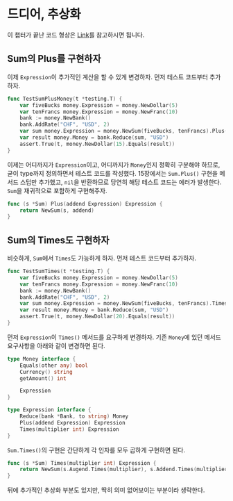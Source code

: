 # 드디어, 추상화

이 챕터가 끝난 코드 형상은 [Link](https://github.com/JSYoo5B/TIL/tree/6df99afb/TDD/TDD-by-example/money)를 참고하시면 됩니다.

## Sum의 Plus를 구현하자

이제 `Expression`이 추가적인 계산을 할 수 있게 변경하자. 먼저 테스트 코드부터 추가하자.

```go
func TestSumPlusMoney(t *testing.T) {
    var fiveBucks money.Expression = money.NewDollar(5)
    var tenFrancs money.Expression = money.NewFranc(10)
    bank := money.NewBank()
    bank.AddRate("CHF", "USD", 2)
    var sum money.Expression = money.NewSum(fiveBucks, tenFrancs).Plus(fiveBucks)
    var result money.Money = bank.Reduce(sum, "USD")
    assert.True(t, money.NewDollar(15).Equals(result))
}
```

이제는 어디까지가 `Expression`이고, 어디까지가 `Money`인지 정확히 구분해야 하므로, 굳이 type까지 정의하면서 테스트 코드를 작성했다.
15장에서는 `Sum.Plus()` 구현을 메서드 스텁만 추가했고, `nil`을 반환하므로 당연히 해당 테스트 코드는 에러가 발생한다. `Sum`을 재귀적으로 포함하게 구현해주자.

```go
func (s *Sum) Plus(addend Expression) Expression {
    return NewSum(s, addend)
}
```

## Sum의 Times도 구현하자

비슷하게, `Sum`에서 `Times`도 가능하게 하자. 먼저 테스트 코드부터 추가하자.

```go
func TestSumTimes(t *testing.T) {
    var fiveBucks money.Expression = money.NewDollar(5)
    var tenFrancs money.Expression = money.NewFranc(10)
    bank := money.NewBank()
    bank.AddRate("CHF", "USD", 2)
    var sum money.Expression = money.NewSum(fiveBucks, tenFrancs).Times(2)
    var result money.Money = bank.Reduce(sum, "USD")
    assert.True(t, money.NewDollar(20).Equals(result))    
}
```

먼저 `Expression`이 `Times()` 메서드를 요구하게 변경하자. 기존 `Money`에 있던 메서드 요구사항을 아래와 같이 변경하면 된다.

```go
type Money interface {
    Equals(other any) bool
    Currency() string
    getAmount() int

    Expression
}

type Expression interface {
    Reduce(bank *Bank, to string) Money
    Plus(addend Expression) Expression
    Times(multiplier int) Expression
}
```

`Sum.Times()`의 구현은 간단하게 각 인자를 모두 곱하게 구현하면 된다.

```go
func (s *Sum) Times(multiplier int) Expression {
    return NewSum(s.Augend.Times(multiplier), s.Addend.Times(multiplier))
}
```

뒤에 추가적인 추상화 부분도 있지만, 딱히 의미 없어보이는 부분이라 생략한다.